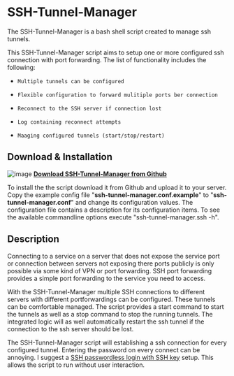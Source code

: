 # SSH-Tunnel-Manager

The SSH-Tunnel-Manager is a bash shell script created to manage ssh tunnels.

This SSH-Tunnel-Manager script aims to setup one or more configured ssh connection with port forwarding. The list of functionality includes the following:

*     Multiple tunnels can be configured
*     Flexible configuration to forward mulitiple ports ber connection
*     Reconnect to the SSH server if connection lost
*     Log containing reconnect attempts
*     Maaging configured tunnels (start/stop/restart)


## Download & Installation

![image](http://www.tinned-software.net/images/icons/download.png) **[Download SSH-Tunnel-Manager from Github](https://github.com/tinned-software/ssh-tunnel-manager)**

To install the the script download it from Github and upload it to your server. Copy the example config file "**ssh-tunnel-manager.conf.example**" to "**ssh-tunnel-manager.conf**" and change its configuration values. The configuration file contains a description for its configuration items. To see the available commandline options execute "ssh-tunnel-manager.ssh -h".

## Description

Connecting to a service on a server that does not expose the service port or connection between servers not exposing there ports publicly is only possible via some kind of VPN or port forwarding. SSH port forwarding provides a simple port forwarding to the service you need to access.

With the SSH-Tunnel-Manager multiple SSH connections to different servers with different portforwardings can be configured. These tunnels can be comfortable managed. The script provides a start command to start the tunnels as well as a stop command to stop the running tunnels. The integrated logic will as well automatically restart the ssh tunnel if the connection to the ssh server should be lost.

The SSH-Tunnel-Manager script will establishing a ssh connection for every configured tunnel. Entering the password on every connect can be annoying. I suggest a [SSH passwordless login with SSH key](http://blog.tinned-software.net/ssh-passwordless-login-with-ssh-key/) setup. This allows the script to run without user interaction.
